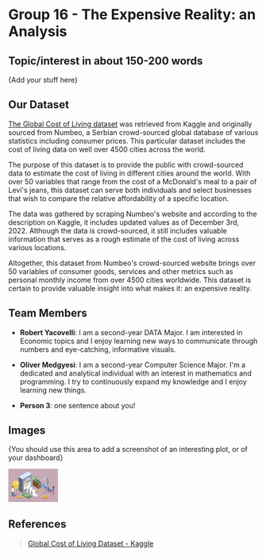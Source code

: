 # Group 16 - The Expensive Reality: an Analysis

## Topic/interest in about 150-200 words

{Add your stuff here}

## Our Dataset

[The Global Cost of Living dataset](https://www.kaggle.com/datasets/mvieira101/global-cost-of-living) was retrieved from Kaggle and originally sourced from Numbeo, a Serbian crowd-sourced global database of various statistics including consumer prices. This particular dataset includes the cost of living data on well over 4500 cities across the world.

The purpose of this dataset is to provide the public with crowd-sourced data to estimate the cost of living in different cities around the world. With over 50 variables that range from the cost of a McDonald's meal to a pair of Levi's jeans, this dataset can serve both individuals and select businesses that wish to compare the relative affordability of a specific location.

The data was gathered by scraping Numbeo's website and according to the description on Kaggle, it includes updated values as of December 3rd, 2022. Although the data is crowd-sourced, it still includes valuable information that serves as a rough estimate of the cost of living across various locations.

Altogether, this dataset from Numbeo's crowd-sourced website brings over 50 variables of consumer goods, services and other metrics such as personal monthly income from over 4500 cities worldwide. This dataset is certain to provide valuable insight into what makes it: an expensive reality.

## Team Members

- **Robert Yacovelli**: I am a second-year DATA Major. I am interested in Economic topics and I enjoy learning new ways to communicate through numbers and eye-catching, informative visuals.

- **Oliver Medgyesi**: I am a second-year Computer Science Major. I'm a dedicated and analytical individual with an interest in mathematics and programming. I try to continuously expand my knowledge and I enjoy learning new things.

- **Person 3**: one sentence about you!

## Images

{You should use this area to add a screenshot of an interesting plot, or of your dashboard}

<img src ="images/costofliving.jpg" width="100px">

## References

>[Global Cost of Living Dataset - Kaggle](https://www.kaggle.com/datasets/mvieira101/global-cost-of-living)



